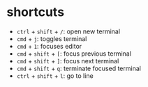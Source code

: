 # shortcuts
- `ctrl` + `shift` + `/`: open new terminal
- `cmd` + `j`: toggles terminal
- `cmd` + `1`: focuses editor
- `cmd` + `shift` + `[`: focus previous terminal
- `cmd` + `shift` + `]`: focus next terminal
- `cmd` + `shift` + `q`: terminate focused terminal
- `ctrl` + `shift` + `l`: go to line